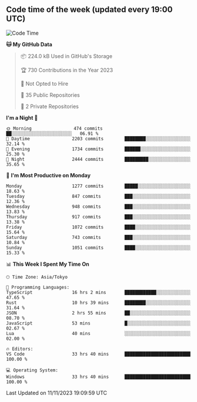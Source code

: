 ## Code time of the week (updated every 19:00 UTC)

<!--START_SECTION:waka-->
![Code Time](http://img.shields.io/badge/Code%20Time-2%2C309%20hrs%2059%20mins-blue)

**🐱 My GitHub Data** 

> 📦 224.0 kB Used in GitHub's Storage 
 > 
> 🏆 730 Contributions in the Year 2023
 > 
> 🚫 Not Opted to Hire
 > 
> 📜 35 Public Repositories 
 > 
> 🔑 2 Private Repositories 
 > 
**I'm a Night 🦉** 

```text
🌞 Morning                474 commits         ██░░░░░░░░░░░░░░░░░░░░░░░   06.91 % 
🌆 Daytime                2203 commits        ████████░░░░░░░░░░░░░░░░░   32.14 % 
🌃 Evening                1734 commits        ██████░░░░░░░░░░░░░░░░░░░   25.30 % 
🌙 Night                  2444 commits        █████████░░░░░░░░░░░░░░░░   35.65 % 
```
📅 **I'm Most Productive on Monday** 

```text
Monday                   1277 commits        █████░░░░░░░░░░░░░░░░░░░░   18.63 % 
Tuesday                  847 commits         ███░░░░░░░░░░░░░░░░░░░░░░   12.36 % 
Wednesday                948 commits         ███░░░░░░░░░░░░░░░░░░░░░░   13.83 % 
Thursday                 917 commits         ███░░░░░░░░░░░░░░░░░░░░░░   13.38 % 
Friday                   1072 commits        ████░░░░░░░░░░░░░░░░░░░░░   15.64 % 
Saturday                 743 commits         ███░░░░░░░░░░░░░░░░░░░░░░   10.84 % 
Sunday                   1051 commits        ████░░░░░░░░░░░░░░░░░░░░░   15.33 % 
```


📊 **This Week I Spent My Time On** 

```text
🕑︎ Time Zone: Asia/Tokyo

💬 Programming Languages: 
TypeScript               16 hrs 2 mins       ████████████░░░░░░░░░░░░░   47.65 % 
Rust                     10 hrs 39 mins      ████████░░░░░░░░░░░░░░░░░   31.64 % 
JSON                     2 hrs 55 mins       ██░░░░░░░░░░░░░░░░░░░░░░░   08.70 % 
JavaScript               53 mins             █░░░░░░░░░░░░░░░░░░░░░░░░   02.67 % 
Lua                      40 mins             ░░░░░░░░░░░░░░░░░░░░░░░░░   02.00 % 

🔥 Editors: 
VS Code                  33 hrs 40 mins      █████████████████████████   100.00 % 

💻 Operating System: 
Windows                  33 hrs 40 mins      █████████████████████████   100.00 % 
```


 Last Updated on 11/11/2023 19:09:59 UTC
<!--END_SECTION:waka-->